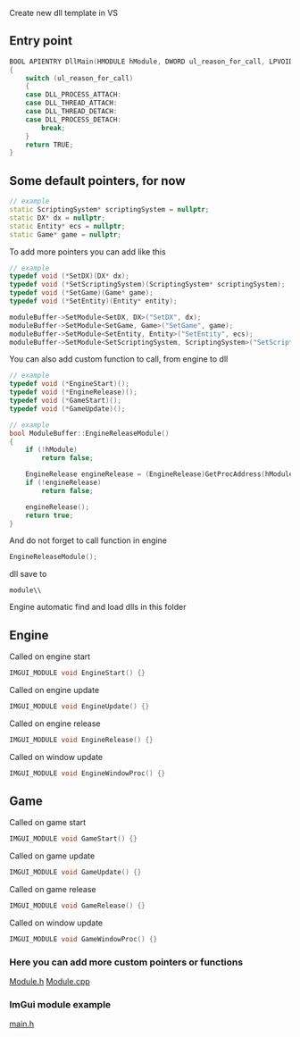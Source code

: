 Create new dll template in VS
## Entry point
```cpp
BOOL APIENTRY DllMain(HMODULE hModule, DWORD ul_reason_for_call, LPVOID lpReserved)
{
	switch (ul_reason_for_call)
	{
	case DLL_PROCESS_ATTACH:
	case DLL_THREAD_ATTACH:
	case DLL_THREAD_DETACH:
	case DLL_PROCESS_DETACH:
		break;
	}
	return TRUE;
}
```
## Some default pointers, for now
```cpp
// example
static ScriptingSystem* scriptingSystem = nullptr;
static DX* dx = nullptr;
static Entity* ecs = nullptr;
static Game* game = nullptr;
```
To add more pointers you can add like this
```cpp
// example
typedef void (*SetDX)(DX* dx);
typedef void (*SetScriptingSystem)(ScriptingSystem* scriptingSystem);
typedef void (*SetGame)(Game* game);
typedef void (*SetEntity)(Entity* entity);
```
```cpp
moduleBuffer->SetModule<SetDX, DX>("SetDX", dx);
moduleBuffer->SetModule<SetGame, Game>("SetGame", game);
moduleBuffer->SetModule<SetEntity, Entity>("SetEntity", ecs);
moduleBuffer->SetModule<SetScriptingSystem, ScriptingSystem>("SetScriptingSystem", scriptingSystem);
```
You can also add custom function to call, from engine to dll
```cpp
// example
typedef void (*EngineStart)();
typedef void (*EngineRelease)();
typedef void (*GameStart)();
typedef void (*GameUpdate)();
```
```cpp
// example
bool ModuleBuffer::EngineReleaseModule()
{
	if (!hModule)
		return false;

	EngineRelease engineRelease = (EngineRelease)GetProcAddress(hModule, "EngineRelease");
	if (!engineRelease)
		return false;

	engineRelease();
	return true;
}
```
And do not forget to call function in engine
```cpp
EngineReleaseModule();
```
dll save to
```
module\\
```
Engine automatic find and load dlls in this folder
## Engine
Called on engine start
```cpp
IMGUI_MODULE void EngineStart() {}
```
Called on engine update
```cpp
IMGUI_MODULE void EngineUpdate() {}
```
Called on engine release
```cpp
IMGUI_MODULE void EngineRelease() {}
```
Called on window update
```cpp
IMGUI_MODULE void EngineWindowProc() {}
```

## Game
Called on game start
```cpp
IMGUI_MODULE void GameStart() {}
```
Called on game update
```cpp
IMGUI_MODULE void GameUpdate() {}
```
Called on game release
```cpp
IMGUI_MODULE void GameRelease() {}
```
Called on window update
```cpp
IMGUI_MODULE void GameWindowProc() {}
```
### Here you can add more custom pointers or functions
[Module.h](https://github.com/HODAKdev/StarEngine/blob/main/STAR/ENGINE/SRC/MODULE/Module.h)
[Module.cpp](https://github.com/HODAKdev/StarEngine/blob/main/STAR/ENGINE/SRC/MODULE/Module.cpp)
### ImGui module example
[main.h](https://github.com/HODAKdev/StarEngine/blob/main/STAR/IMGUI/main.cpp)
